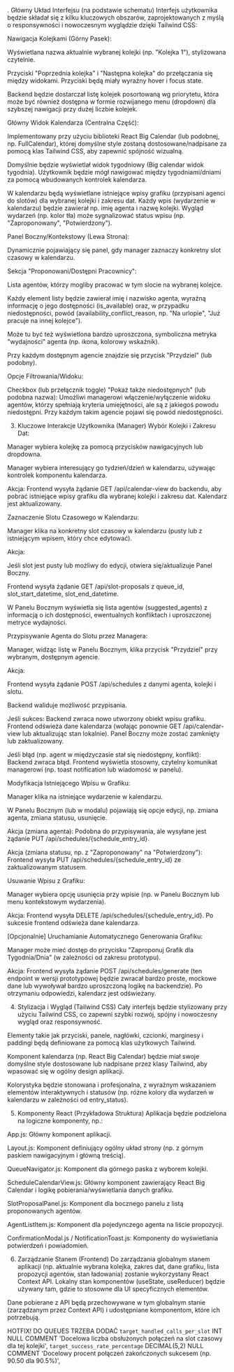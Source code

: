 . Główny Układ Interfejsu (na podstawie schematu)
Interfejs użytkownika będzie składał się z kilku kluczowych obszarów, zaprojektowanych z myślą o responsywności i nowoczesnym wyglądzie dzięki Tailwind CSS:

Nawigacja Kolejkami (Górny Pasek):

Wyświetlana nazwa aktualnie wybranej kolejki (np. "Kolejka 1"), stylizowana czytelnie.

Przyciski "Poprzednia kolejka" i "Następna kolejka" do przełączania się między widokami. Przyciski będą miały wyraźny hover i focus state.

Backend będzie dostarczał listę kolejek posortowaną wg priorytetu, która może być również dostępna w formie rozwijanego menu (dropdown) dla szybszej nawigacji przy dużej liczbie kolejek.

Główny Widok Kalendarza (Centralna Część):

Implementowany przy użyciu biblioteki React Big Calendar (lub podobnej, np. FullCalendar), której domyślne style zostaną dostosowane/nadpisane za pomocą klas Tailwind CSS, aby zapewnić spójność wizualną.

Domyślnie będzie wyświetlał widok tygodniowy (Big calendar widok tygodnia). Użytkownik będzie mógł nawigować między tygodniami/dniami za pomocą wbudowanych kontrolek kalendarza.

W kalendarzu będą wyświetlane istniejące wpisy grafiku (przypisani agenci do slotów) dla wybranej kolejki i zakresu dat. Każdy wpis (wydarzenie w kalendarzu) będzie zawierał np. imię agenta i nazwę kolejki. Wygląd wydarzeń (np. kolor tła) może sygnalizować status wpisu (np. "Zaproponowany", "Potwierdzony").

Panel Boczny/Kontekstowy (Lewa Strona):

Dynamicznie pojawiający się panel, gdy manager zaznaczy konkretny slot czasowy w kalendarzu.

Sekcja "Proponowani/Dostępni Pracownicy":

Lista agentów, którzy mogliby pracować w tym slocie na wybranej kolejce.

Każdy element listy będzie zawierał imię i nazwisko agenta, wyraźną informację o jego dostępności (is_available) oraz, w przypadku niedostępności, powód (availability_conflict_reason, np. "Na urlopie", "Już pracuje na innej kolejce").

Może tu być też wyświetlona bardzo uproszczona, symboliczna metryka "wydajności" agenta (np. ikona, kolorowy wskaźnik).

Przy każdym dostępnym agencie znajdzie się przycisk "Przydziel" (lub podobny).

Opcje Filtrowania/Widoku:

Checkbox (lub przełącznik toggle) "Pokaż także niedostępnych" (lub podobna nazwa): Umożliwi managerowi włączenie/wyłączenie widoku agentów, którzy spełniają kryteria umiejętności, ale są z jakiegoś powodu niedostępni. Przy każdym takim agencie pojawi się powód niedostępności.

3. Kluczowe Interakcje Użytkownika (Manager)
Wybór Kolejki i Zakresu Dat:

Manager wybiera kolejkę za pomocą przycisków nawigacyjnych lub dropdowna.

Manager wybiera interesujący go tydzień/dzień w kalendarzu, używając kontrolek komponentu kalendarza.

Akcja: Frontend wysyła żądanie GET /api/calendar-view do backendu, aby pobrać istniejące wpisy grafiku dla wybranej kolejki i zakresu dat. Kalendarz jest aktualizowany.

Zaznaczenie Slotu Czasowego w Kalendarzu:

Manager klika na konkretny slot czasowy w kalendarzu (pusty lub z istniejącym wpisem, który chce edytować).

Akcja:

Jeśli slot jest pusty lub możliwy do edycji, otwiera się/aktualizuje Panel Boczny.

Frontend wysyła żądanie GET /api/slot-proposals z queue_id, slot_start_datetime, slot_end_datetime.

W Panelu Bocznym wyświetla się lista agentów (suggested_agents) z informacją o ich dostępności, ewentualnych konfliktach i uproszczonej metryce wydajności.

Przypisywanie Agenta do Slotu przez Managera:

Manager, widząc listę w Panelu Bocznym, klika przycisk "Przydziel" przy wybranym, dostępnym agencie.

Akcja:

Frontend wysyła żądanie POST /api/schedules z danymi agenta, kolejki i slotu.

Backend waliduje możliwość przypisania.

Jeśli sukces: Backend zwraca nowo utworzony obiekt wpisu grafiku. Frontend odświeża dane kalendarza (wołając ponownie GET /api/calendar-view lub aktualizując stan lokalnie). Panel Boczny może zostać zamknięty lub zaktualizowany.

Jeśli błąd (np. agent w międzyczasie stał się niedostępny, konflikt): Backend zwraca błąd. Frontend wyświetla stosowny, czytelny komunikat managerowi (np. toast notification lub wiadomość w panelu).

Modyfikacja Istniejącego Wpisu w Grafiku:

Manager klika na istniejące wydarzenie w kalendarzu.

W Panelu Bocznym (lub w modalu) pojawiają się opcje edycji, np. zmiana agenta, zmiana statusu, usunięcie.

Akcja (zmiana agenta): Podobna do przypisywania, ale wysyłane jest żądanie PUT /api/schedules/{schedule_entry_id}.

Akcja (zmiana statusu, np. z "Zaproponowany" na "Potwierdzony"): Frontend wysyła PUT /api/schedules/{schedule_entry_id} ze zaktualizowanym statusem.

Usuwanie Wpisu z Grafiku:

Manager wybiera opcję usunięcia przy wpisie (np. w Panelu Bocznym lub menu kontekstowym wydarzenia).

Akcja: Frontend wysyła DELETE /api/schedules/{schedule_entry_id}. Po sukcesie frontend odświeża dane kalendarza.

[Opcjonalnie] Uruchamianie Automatycznego Generowania Grafiku:

Manager może mieć dostęp do przycisku "Zaproponuj Grafik dla Tygodnia/Dnia" (w zależności od zakresu prototypu).

Akcja: Frontend wysyła żądanie POST /api/schedules/generate (ten endpoint w wersji prototypowej będzie zwracał bardzo proste, mockowe dane lub wywoływał bardzo uproszczoną logikę na backendzie). Po otrzymaniu odpowiedzi, kalendarz jest odświeżany.

4. Stylizacja i Wygląd (Tailwind CSS)
Cały interfejs będzie stylizowany przy użyciu Tailwind CSS, co zapewni szybki rozwój, spójny i nowoczesny wygląd oraz responsywność.

Elementy takie jak przyciski, panele, nagłówki, czcionki, marginesy i paddingi będą definiowane za pomocą klas użytkowych Tailwind.

Komponent kalendarza (np. React Big Calendar) będzie miał swoje domyślne style dostosowane lub nadpisane przez klasy Tailwind, aby wpasować się w ogólny design aplikacji.

Kolorystyka będzie stonowana i profesjonalna, z wyraźnym wskazaniem elementów interaktywnych i statusów (np. różne kolory dla wydarzeń w kalendarzu w zależności od entry_status).

5. Komponenty React (Przykładowa Struktura)
Aplikacja będzie podzielona na logiczne komponenty, np.:

App.js: Główny komponent aplikacji.

Layout.js: Komponent definiujący ogólny układ strony (np. z górnym paskiem nawigacyjnym i główną treścią).

QueueNavigator.js: Komponent dla górnego paska z wyborem kolejki.

ScheduleCalendarView.js: Główny komponent zawierający React Big Calendar i logikę pobierania/wyświetlania danych grafiku.

SlotProposalPanel.js: Komponent dla bocznego panelu z listą proponowanych agentów.

AgentListItem.js: Komponent dla pojedynczego agenta na liście propozycji.

ConfirmationModal.js / NotificationToast.js: Komponenty do wyświetlania potwierdzeń i powiadomień.

6. Zarządzanie Stanem (Frontend)
Do zarządzania globalnym stanem aplikacji (np. aktualnie wybrana kolejka, zakres dat, dane grafiku, lista propozycji agentów, stan ładowania) zostanie wykorzystany React Context API. Lokalny stan komponentów (useState, useReducer) będzie używany tam, gdzie to stosowne dla UI specyficznych elementów.

Dane pobierane z API będą przechowywane w tym globalnym stanie (zarządzanym przez Context API) i udostępniane komponentom, które ich potrzebują.

HOTFIX! DO QUEUES TRZEBA DODAĆ   `target_handled_calls_per_slot` INT NULL COMMENT 'Docelowa liczba obsłużonych połączeń na slot czasowy dla tej kolejki',
    `target_success_rate_percentage` DECIMAL(5,2) NULL COMMENT 'Docelowy procent połączeń zakończonych sukcesem (np. 90.50 dla 90.5%)',
  
